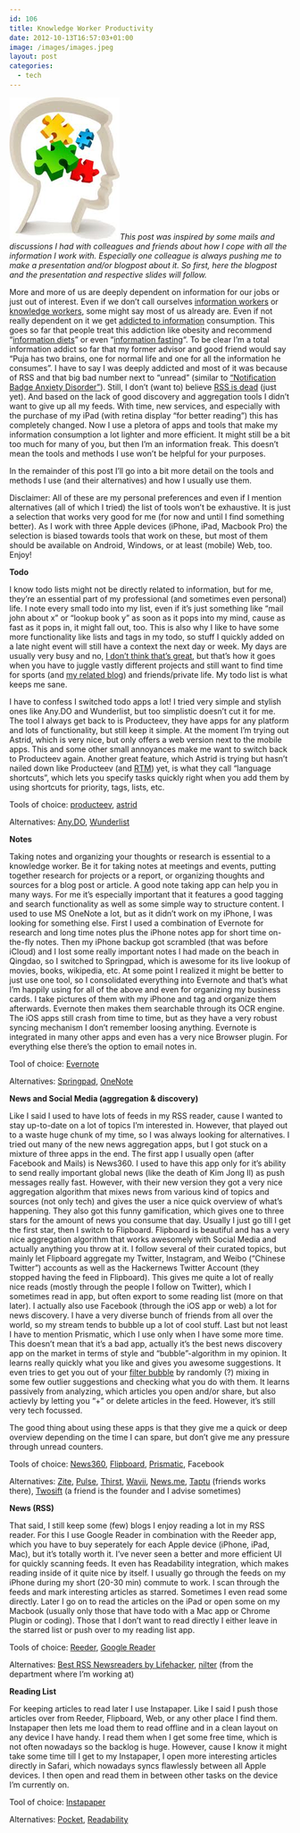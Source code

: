 ```yaml
---
id: 106
title: Knowledge Worker Productivity
date: 2012-10-13T16:57:03+01:00
image: /images/images.jpeg
layout: post
categories:
  - tech
---
```

![knowledge](/images/images.jpeg)_This post was inspired by some mails and discussions I had with colleagues and friends about how I cope with all the information I work with. Especially one colleague is always pushing me to make a presentation and/or blogpost about it. So first, here the blogpost and the presentation and respective slides will follow._

More and more of us are deeply dependent on information for our jobs or just out of interest. Even if we don&#8217;t call ourselves <a title="Knowledge and Information Workers: Who Are They?" href="http://www.b-eye-network.com/view/8897" target="_blank">information workers</a> or <a title="Knowledge worker" href="http://en.wikipedia.org/wiki/Knowledge_worker" target="_blank">knowledge workers</a>, some might say most of us already are. Even if not really dependent on it we get <a title="The Chemistry of Information Addiction" href="http://www.scientificamerican.com/article.cfm?id=are-we-addicted-to-inform" target="_blank">addicted to information</a> consumption. This goes so far that people treat this addiction like obesity and recommend &#8220;<a title="Does going on an information diet improve one's productivity?" href="http://www.quora.com/Does-going-on-an-information-diet-improve-ones-productivity" target="_blank">information diets</a>&#8221; or even &#8220;<a title="How to Remove Distractions With Information Fasting" href="http://www.blogussion.com/expansion/remove-distractions-information-fasting/" target="_blank">information fasting</a>&#8220;. To be clear I&#8217;m a total information addict so far that my former advisor and good friend would say &#8220;Puja has two brains, one for normal life and one for all the information he consumes&#8221;. I have to say I was deeply addicted and most of it was because of RSS and that big bad number next to &#8220;unread&#8221; (similar to <a title="Notification Badge Anxiety Disorder" href="http://512pixels.net/2011/05/notification-badge-anxiety-disorder/" target="_blank">&#8220;Notification Badge Anxiety Disorder&#8221;</a>). Still, I don&#8217;t (want to) believe <a title="RSS War!" href="http://techcrunch.com/2011/01/04/rss-war/" target="_blank">RSS is dead</a> (just yet). And based on the lack of good discovery and aggregation tools I didn&#8217;t want to give up all my feeds. With time, new services, and especially with the purchase of my iPad (with retina display &#8220;for better reading&#8221;) this has completely changed. Now I use a pletora of apps and tools that make my information consumption a lot lighter and more efficient. It might still be a bit too much for many of you, but then I&#8217;m an information freak. This doesn&#8217;t mean the tools and methods I use won&#8217;t be helpful for your purposes.

In the remainder of this post I&#8217;ll go into a bit more detail on the tools and methods I use (and their alternatives) and how I usually use them.

Disclaimer: All of these are my personal preferences and even if I mention alternatives (all of which I tried) the list of tools won&#8217;t be exhaustive. It is just a selection that works very good for me (for now and until I find something better). As I work with three Apple devices (iPhone, iPad, Macbook Pro) the selection is biased towards tools that work on these, but most of them should be available on Android, Windows, or at least (mobile) Web, too. Enjoy!

**Todo**

I know todo lists might not be directly related to information, but for me, they&#8217;re an essential part of my professional (and sometimes even personal) life. I note every small todo into my list, even if it&#8217;s just something like &#8220;mail john about x&#8221; or &#8220;lookup book y&#8221; as soon as it pops into my mind, cause as fast as it pops in, it might fall out, too. This is also why I like to have some more functionality like lists and tags in my todo, so stuff I quickly added on a late night event will still have a context the next day or week. My days are usually very busy and no, <a title="The ‘Busy’ Trap" href="http://opinionator.blogs.nytimes.com/2012/06/30/the-busy-trap/" target="_blank">I don&#8217;t think that&#8217;s great</a>, but that&#8217;s how it goes when you have to juggle vastly different projects and still want to find time for sports (and <a title="gongfu brother" href="http://www.gongfubrother.com/" target="_blank">my related blog</a>) and friends/private life. My todo list is what keeps me sane.

I have to confess I switched todo apps a lot! I tried very simple and stylish ones like Any.DO and Wunderlist, but too simplistic doesn&#8217;t cut it for me. The tool I always get back to is Producteev, they have apps for any platform and lots of functionality, but still keep it simple. At the moment I&#8217;m trying out Astrid, which is very nice, but only offers a web version next to the mobile apps. This and some other small annoyances make me want to switch back to Producteev again. Another great feature, which Astrid is trying but hasn&#8217;t nailed down like Producteev (and <a title="Remember The Milk" href="http://www.rememberthemilk.com/" target="_blank">RTM</a>) yet, is what they call &#8220;language shortcuts&#8221;, which lets you specify tasks quickly right when you add them by using shortcuts for priority, tags, lists, etc.

Tools of choice: <a title="producteev" href="http://www.producteev.com/" target="_blank">producteev</a>, <a title="astrid" href="https://astrid.com" target="_blank">astrid</a>

Alternatives: <a title="Any.DO" href="http://www.any.do/" target="_blank">Any.DO</a>, <a title="Wunderlist" href="http://www.wunderlist.com/" target="_blank">Wunderlist</a>

**Notes**

Taking notes and organizing your thoughts or research is essential to a knowledge worker. Be it for taking notes at meetings and events, putting together research for projects or a report, or organizing thoughts and sources for a blog post or article. A good note taking app can help you in many ways. For me it&#8217;s especially important that it features a good tagging and search functionality as well as some simple way to structure content. I used to use MS OneNote a lot, but as it didn&#8217;t work on my iPhone, I was looking for something else. First I used a combination of Evernote for research and long time notes plus the iPhone notes app for short time on-the-fly notes. Then my iPhone backup got scrambled (that was before iCloud) and I lost some really important notes I had made on the beach in Qingdao, so I switched to Springpad, which is awesome for its live lookup of movies, books, wikipedia, etc. At some point I realized it might be better to just use one tool, so I consolidated everything into Evernote and that&#8217;s what I&#8217;m happily using for all of the above and even for organizing my business cards. I take pictures of them with my iPhone and tag and organize them afterwards. Evernote then makes them searchable through its OCR engine. The iOS apps still crash from time to time, but as they have a very robust syncing mechanism I don&#8217;t remember loosing anything. Evernote is integrated in many other apps and even has a very nice Browser plugin. For everything else there&#8217;s the option to email notes in.

Tool of choice: <a title="Evernote" href="http://evernote.com/" target="_blank">Evernote</a>

Alternatives: <a title="Springpad" href="http://springpad.com/" target="_blank">Springpad</a>, <a title="OneNote" href="http://office.microsoft.com/en-us/onenote/" target="_blank">OneNote</a>

**News and Social Media (aggregation & discovery)**

Like I said I used to have lots of feeds in my RSS reader, cause I wanted to stay up-to-date on a lot of topics I&#8217;m interested in. However, that played out to a waste huge chunk of my time, so I was always looking for alternatives. I tried out many of the new news aggregation apps, but I got stuck on a mixture of three apps in the end. The first app I usually open (after Facebook and Mails) is News360. I used to have this app only for it&#8217;s ability to send really important global news (like the death of Kim Jong Il) as push messages really fast. However, with their new version they got a very nice aggregation algorithm that mixes news from various kind of topics and sources (not only tech) and gives the user a nice quick overview of what&#8217;s happening. They also got this funny gamification, which gives one to three stars for the amount of news you consume that day. Usually I just go till I get the first star, then I switch to Flipboard. Flipboard is beautiful and has a very nice aggregation algorithm that works awesomely with Social Media and actually anything you throw at it. I follow several of their curated topics, but mainly let Flipboard aggregate my Twitter, Instagram, and Weibo (&#8220;Chinese Twitter&#8221;) accounts as well as the Hackernews Twitter Account (they stopped having the feed in Flipboard). This gives me quite a lot of really nice reads (mostly through the people I follow on Twitter), which I sometimes read in app, but often export to some reading list (more on that later). I actually also use Facebook (through the iOS app or web) a lot for news discovery. I have a very diverse bunch of friends from all over the world, so my stream tends to bubble up a lot of cool stuff. Last but not least I have to mention Prismatic, which I use only when I have some more time. This doesn&#8217;t mean that it&#8217;s a bad app, actually it&#8217;s the best news discovery app on the market in terms of style and &#8220;bubble&#8221;-algorithm in my opinion. It learns really quickly what you like and gives you awesome suggestions. It even tries to get you out of your <a title="Filter bubble" href="http://en.wikipedia.org/wiki/Filter_bubble" target="_blank">filter bubble</a> by randomly (?) mixing in some few outlier suggestions and checking what you do with them. It learns passively from analyzing, which articles you open and/or share, but also actievly by letting you &#8220;+&#8221; or delete articles in the feed. However, it&#8217;s still very tech focussed.

The good thing about using these apps is that they give me a quick or deep overview depending on the time I can spare, but don&#8217;t give me any pressure through unread counters.

Tools of choice: <a title="news360" href="http://news360.com/" target="_blank">News360</a>, <a title="Flipboard" href="http://flipboard.com/" target="_blank">Flipboard</a>, <a title="Prismatic" href="http://getprismatic.com/" target="_blank">Prismatic</a>, Facebook

Alternatives: <a title="Zite" href="http://zite.com/" target="_blank">Zite</a>, <a title="Pulse" href="http://www.pulse.me/" target="_blank">Pulse</a>, <a title="Thirst" href="http://www.thirst.co/" target="_blank">Thirst</a>, <a title="Wavii" href="https://wavii.com/" target="_blank">Wavii</a>, <a title="News.me" href="http://www.news.me/" target="_blank">News.me</a>, <a title="Taptu" href="https://www.taptu.com/" target="_blank">Taptu</a> (friends works there), <a title="Twosift" href="https://itunes.apple.com/us/app/twosift/id479566871" target="_blank">Twosift</a> (a friend is the founder and I advise sometimes)

**News (RSS)**

That said, I still keep some (few) blogs I enjoy reading a lot in my RSS reader. For this I use Google Reader in combination with the Reeder app, which you have to buy seperately for each Apple device (iPhone, iPad, Mac), but it&#8217;s totally worth it. I&#8217;ve never seen a better and more efficient UI for quickly scanning feeds. It even has Readability integration, which makes reading inside of it quite nice by itself. I usually go through the feeds on my iPhone during my short (20-30 min) commute to work. I scan through the feeds and mark interesting articles as starred. Sometimes I even read some directly. Later I go on to read the articles on the iPad or open some on my Macbook (usually only those that have todo with a Mac app or Chrome Plugin or coding). Those that I don&#8217;t want to read directly I either leave in the starred list or push over to my reading list app.

Tools of choice: <a title="Reeder" href="http://reederapp.com/" target="_blank">Reeder</a>, <a title="Google Reader" href="http://www.google.com/reader/" target="_blank">Google Reader</a>

Alternatives: <a title="Best RSS Newsreaders" href="http://lifehacker.com/390619/best-rss-newsreaders" target="_blank">Best RSS Newsreaders by Lifehacker</a>, <a title="nilter" href="http://nilter.com" target="_blank">nilter</a> (from the department where I&#8217;m working at)

**Reading List**

For keeping articles to read later I use Instapaper. Like I said I push those articles over from Reeder, Flipboard, Web, or any other place I find them. Instapaper then lets me load them to read offline and in a clean layout on any device I have handy. I read them when I get some free time, which is not often nowadays so the backlog is huge. However, cause I know it might take some time till I get to my Instapaper, I open more interesting articles directly in Safari, which nowadays syncs flawlessly between all Apple devices. I then open and read them in between other tasks on the device I&#8217;m currently on.

Tool of choice: <a title="Instapaper" href="http://www.instapaper.com/" target="_blank">Instapaper</a>

Alternatives: <a title="Pocket" href="http://getpocket.com/" target="_blank">Pocket</a>, <a title="Readability" href="http://www.readability.com/" target="_blank">Readability</a>